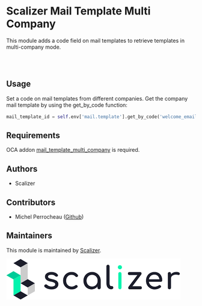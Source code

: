 Scalizer Mail Template Multi Company
===============

This module adds a code field on mail templates to retrieve templates in multi-company mode.

<br>
<br>

## Usage

Set a code on mail templates from different companies.
Get the company mail template by using the get_by_code function:

```python
mail_template_id = self.env['mail.template'].get_by_code('welcome_email')
```

## Requirements

OCA addon [mail_template_multi_company](https://github.com/OCA/multi-company/tree/16.0/mail_template_multi_company) is required.

## Authors

* Scalizer

## Contributors

* Michel Perrocheau ([Github](https://github.com/myrrkel))

## Maintainers

This module is maintained by [Scalizer](https://www.scalizer.fr).

![Scalizer](./static/description/logo.png)
